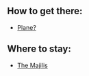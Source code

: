 ## How to get there:
* [Plane?](https://www.fly540.com/lamu.php)

## Where to stay:
* [The Majilis](https://themajlisresorts.com)